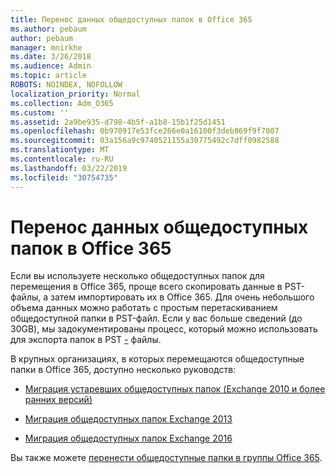 ```yaml
---
title: Перенос данных общедоступных папок в Office 365
ms.author: pebaum
author: pebaum
manager: mnirkhe
ms.date: 3/26/2018
ms.audience: Admin
ms.topic: article
ROBOTS: NOINDEX, NOFOLLOW
localization_priority: Normal
ms.collection: Adm_O365
ms.custom: ''
ms.assetid: 2a9be935-d798-4b5f-a1b8-15b1f25d1451
ms.openlocfilehash: 0b970917e53fce266e0a16100f3deb869f9f7007
ms.sourcegitcommit: 03a156a9c9740521155a30775492c7dff0982588
ms.translationtype: MT
ms.contentlocale: ru-RU
ms.lasthandoff: 03/22/2019
ms.locfileid: "30754735"
---
```

# <a name="migrate-public-folder-data-to-office-365"></a>Перенос данных общедоступных папок в Office 365

Если вы используете несколько общедоступных папок для перемещения в Office 365, проще всего скопировать данные в PST-файлы, а затем импортировать их в Office 365. Для очень небольшого объема данных можно работать с простым перетаскиванием общедоступной папки в PST-файл. Если у вас больше сведений (до 30GB), мы задокументированы процесс, который можно использовать для экспорта папок в PST [-](https://technet.microsoft.com/library/dn874017%28v=exchg.150%29.aspx#PSTMigrate) файлы. 
  
В крупных организациях, в которых перемещаются общедоступные папки в Office 365, доступно несколько руководств:
  
- [Миграция устаревших общедоступных папок (Exchange 2010 и более ранних версий)](https://technet.microsoft.com/library/dn874017%28v=exchg.150%29.aspx)
    
- [Миграция общедоступных папок Exchange 2013](https://technet.microsoft.com/library/mt798260%28v=exchg.150%29.aspx)
    
- [Миграция общедоступных папок Exchange 2016](https://technet.microsoft.com/library/mt798260%28v=exchg.160%29.aspx)
    
Вы также можете [перенести общедоступные папки в группы Office 365](https://technet.microsoft.com/library/mt843872%28v=exchg.150%29.aspx).
  

